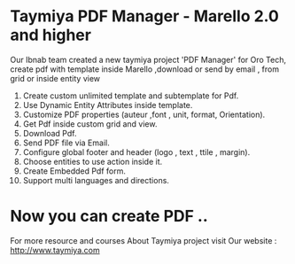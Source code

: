 # Taymiya PDF Manager - Marello 2.0 and higher
Our Ibnab team created a new taymiya project 'PDF Manager' for Oro Tech, create pdf with template inside Marello ,download or send by email , from grid or inside entity view 

1. Create custom unlimited template and subtemplate for Pdf.
2. Use Dynamic Entity Attributes inside template.
3. Customize PDF properties (auteur ,font , unit, format, Orientation).
4. Get Pdf inside custom grid and view.
5. Download Pdf.
6. Send PDF file via Email.
7. Configure global footer and header (logo , text , ttile , margin).
8. Choose entities to use action inside it.
9. Create Embedded Pdf form.
10. Support multi languages and directions.

# Now you can create PDF ..

For more resource and courses About Taymiya project visit Our website :
http://www.taymiya.com
